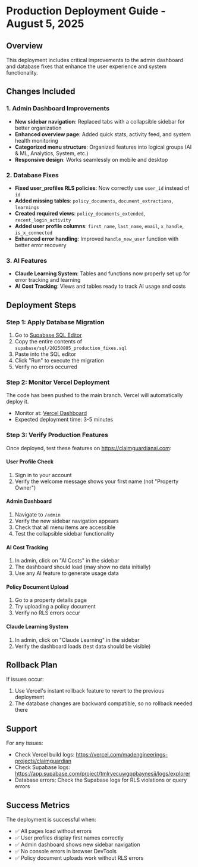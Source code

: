 # Production Deployment Guide - August 5, 2025

## Overview
This deployment includes critical improvements to the admin dashboard and database fixes that enhance the user experience and system functionality.

## Changes Included

### 1. Admin Dashboard Improvements
- **New sidebar navigation**: Replaced tabs with a collapsible sidebar for better organization
- **Enhanced overview page**: Added quick stats, activity feed, and system health monitoring
- **Categorized menu structure**: Organized features into logical groups (AI & ML, Analytics, System, etc.)
- **Responsive design**: Works seamlessly on mobile and desktop

### 2. Database Fixes
- **Fixed user_profiles RLS policies**: Now correctly use `user_id` instead of `id`
- **Added missing tables**: `policy_documents`, `document_extractions`, `learnings`
- **Created required views**: `policy_documents_extended`, `recent_login_activity`
- **Added user profile columns**: `first_name`, `last_name`, `email`, `x_handle`, `is_x_connected`
- **Enhanced error handling**: Improved `handle_new_user` function with better error recovery

### 3. AI Features
- **Claude Learning System**: Tables and functions now properly set up for error tracking and learning
- **AI Cost Tracking**: Views and tables ready to track AI usage and costs

## Deployment Steps

### Step 1: Apply Database Migration
1. Go to [Supabase SQL Editor](https://app.supabase.com/project/tmlrvecuwgppbaynesji/sql/new)
2. Copy the entire contents of `supabase/sql/20250805_production_fixes.sql`
3. Paste into the SQL editor
4. Click "Run" to execute the migration
5. Verify no errors occurred

### Step 2: Monitor Vercel Deployment
The code has been pushed to the main branch. Vercel will automatically deploy it.
- Monitor at: [Vercel Dashboard](https://vercel.com/madengineerings-projects/claimguardian)
- Expected deployment time: 3-5 minutes

### Step 3: Verify Production Features

Once deployed, test these features on https://claimguardianai.com:

#### User Profile Check
1. Sign in to your account
2. Verify the welcome message shows your first name (not "Property Owner")

#### Admin Dashboard
1. Navigate to `/admin`
2. Verify the new sidebar navigation appears
3. Check that all menu items are accessible
4. Test the collapsible sidebar functionality

#### AI Cost Tracking
1. In admin, click on "AI Costs" in the sidebar
2. The dashboard should load (may show no data initially)
3. Use any AI feature to generate usage data

#### Policy Document Upload
1. Go to a property details page
2. Try uploading a policy document
3. Verify no RLS errors occur

#### Claude Learning System
1. In admin, click on "Claude Learning" in the sidebar
2. Verify the dashboard loads (test data should be visible)

## Rollback Plan

If issues occur:
1. Use Vercel's instant rollback feature to revert to the previous deployment
2. The database changes are backward compatible, so no rollback needed there

## Support

For any issues:
- Check Vercel build logs: https://vercel.com/madengineerings-projects/claimguardian
- Check Supabase logs: https://app.supabase.com/project/tmlrvecuwgppbaynesji/logs/explorer
- Database errors: Check the Supabase logs for RLS violations or query errors

## Success Metrics

The deployment is successful when:
- ✅ All pages load without errors
- ✅ User profiles display first names correctly
- ✅ Admin dashboard shows new sidebar navigation
- ✅ No console errors in browser DevTools
- ✅ Policy document uploads work without RLS errors
